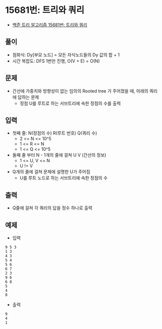 # 15681번: 트리와 쿼리
- [백준 트리 알고리즘 15681번: 트리와 쿼리](https://www.acmicpc.net/problem/15681)

## 풀이
- 점화식: Dy[부모 노드] = 모든 자식노드들의 Dy 값의 합 + 1
- 시간 복잡도: DFS 1번만 진행, O(V + E) = O(N)

## 문제
- 간선에 가중치와 방향성이 없는 임의의 Rooted tree 가 주어졌을 때, 아래의 쿼리에 답하는 문제
  - 정점 U를 루트로 하는 서브트리에 속한 정점의 수를 출력

## 입력
- 첫째 줄: N(정점의 수) R(루트 번호) Q(쿼리 수)
  - 2 <= N <= 10^5
  - 1 <= R <= N
  - 1 <= Q <= 10^5
- 둘째 줄 부터 N - 1개의 줄에 걸쳐 U V (간선의 정보)
  - 1 <= U, V <= N
  - U != V
- Q개의 줄에 걸쳐 문제에 설명한 U가 주어짐
  - U를 루트 노드로 하는 서브트리에 속한 정점의 수

## 출력
- Q줄에 걸쳐 각 쿼리의 답을 정수 하나로 출력

## 예제
- 입력
```text
9 5 3
1 3
4 3
5 4
5 6
6 7
2 3
9 6
6 8
5
4
8
```
- 출력
```text
9
4
1
```
